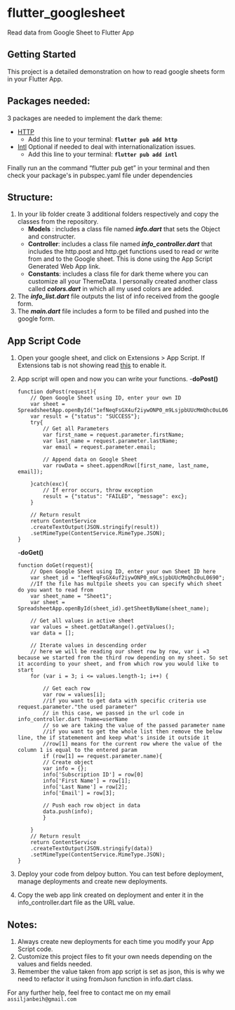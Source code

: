 # flutter_googlesheet

Read data from Google Sheet to Flutter App 

## Getting Started

This project is a detailed demonstration on how to read google sheets form in your Flutter App.

## Packages needed:
3 packages are needed to implement the dark theme: 
-	[HTTP](https://pub.dev/packages/http)
    - Add this line to 	your terminal: **```flutter pub add http ```**
-	[Intl](https://pub.dev/packages/intl) Optional if needed to deal with internationalization issues.
    - Add this line to your terminal: **```flutter pub add intl```**

Finally run an  the command “flutter pub get” in your terminal and then check your package's in pubspec.yaml file under dependencies

## Structure:
1.	In your lib folder create 3 additional folders respectively and copy the classes from the repository.
    -	**Models** : includes a class file named ***info.dart*** that sets the Object and constructer.
    -	**Controller**: includes a class file named ***info_controller.dart*** that includes the http.post and http.get functions used to read or write from and to the Google sheet. This is done using the App Script Generated Web App link.
    -	**Constants**: includes a class file for dark theme where you can customize all your ThemeData. I personally created another class called ***colors.dart*** in which all my used colors are added. 
2.  The ***info_list.dart*** file outputs the list of info received from the google form.
3.	The ***main.dart*** file includes a form to be filled and pushed into the google form.

##  App Script Code
1.  Open your google sheet, and click on Extensions > App Script.
    If Extensions tab is not showing read [this](https://support.google.com/docs/answer/2942256?hl=en&co=GENIE.Platform%3DDesktop) to enable it.
2.  App script will open and now you can write your functions.
    -**doPost()**

    ```
    function doPost(request){
        // Open Google Sheet using ID, enter your own ID
        var sheet = SpreadsheetApp.openById("1efNeqFsGX4uf2iywONP0_m9LsjpbUUcMmQhc0uL0690");
        var result = {"status": "SUCCESS"};
        try{
            // Get all Parameters 
            var first_name = request.parameter.firstName;
            var last_name = request.parameter.lastName;
            var email = request.parameter.email;

            // Append data on Google Sheet
            var rowData = sheet.appendRow([first_name, last_name, email]);

        }catch(exc){
            // If error occurs, throw exception
            result = {"status": "FAILED", "message": exc};
        }

        // Return result
        return ContentService
        .createTextOutput(JSON.stringify(result))
        .setMimeType(ContentService.MimeType.JSON);
    }
    ```
    -**doGet()**
    ```
    function doGet(request){
        // Open Google Sheet using ID, enter your own Sheet ID here
        var sheet_id = "1efNeqFsGX4uf2iywONP0_m9LsjpbUUcMmQhc0uL0690";
        //If the file has multpile sheets you can specify which sheet do you want to read from
        var sheet_name = "Sheet1";
        var sheet = SpreadsheetApp.openById(sheet_id).getSheetByName(sheet_name);

        // Get all values in active sheet
        var values = sheet.getDataRange().getValues();
        var data = [];

        // Iterate values in descending order 
        // here we will be reading our sheet row by row, var i =3 because we started from the third row depending on my sheet. So set it according to your sheet, and from which row you would like to start
        for (var i = 3; i <= values.length-1; i++) {

            // Get each row
            var row = values[i];
            //if you want to get data with specific criteria use request.parameter."the used parameter"
            // in this case, we passed in the url code in info_controller.dart ?name=userName
            // so we are taking the value of the passed parameter name
            //if you want to get the whole list then remove the below line, the if statemement and keep what's inside it outside it
            //row[1] means for the current row where the value of the column 1 is equal to the entered param
            if (row[1] == request.parameter.name){
            // Create object
            var info = {};
            info['Subscription ID'] = row[0]
            info['First Name'] = row[1];
            info['Last Name'] = row[2];
            info['Email'] = row[3];

            // Push each row object in data
            data.push(info);
            }
        
        }
        // Return result
        return ContentService
        .createTextOutput(JSON.stringify(data))
        .setMimeType(ContentService.MimeType.JSON);
    }
    
    ```
3. Deploy your code from delpoy button. You can test before deployment, manage deployments and create new deployments.
4. Copy the web app link created on deployment and enter it in the info_controller.dart file as the URL value. 

##  Notes:
1. Always create new deployments for each time you modify your App Script code.
2. Customize this project files to fit your own needs depending on the values and fields needed.
3. Remember the value taken from app script is set as json, this is why we need to refactor it using fromJson function in info.dart class. 

For any further help, feel free to contact me on my email ``` assiljanbeih@gmail.com ```